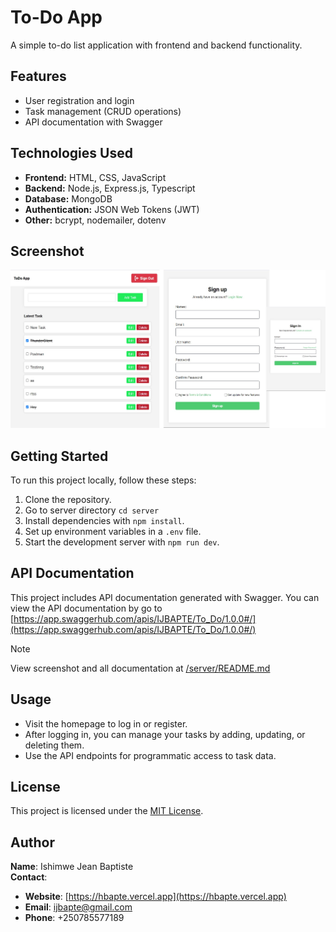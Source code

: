 # To-Do App

A simple to-do list application with frontend and backend functionality.

## Features

- User registration and login<!-- - Forgot password functionality -->
- Task management (CRUD operations)
- API documentation with Swagger

## Technologies Used

- **Frontend:** HTML, CSS, JavaScript
- **Backend:** Node.js, Express.js, Typescript
- **Database:** MongoDB
- **Authentication:** JSON Web Tokens (JWT)
- **Other:** bcrypt, nodemailer, dotenv

## Screenshot

![To Do App Screenshot](/server/screenshot/To%20Do%20App.jpg)

## Getting Started

To run this project locally, follow these steps:

1. Clone the repository.
2. Go to server directory `cd server`
3. Install dependencies with `npm install`.
4. Set up environment variables in a `.env` file.
5. Start the development server with `npm run dev`.

## API Documentation

This project includes API documentation generated with Swagger. You can view the API documentation by go to [https://app.swaggerhub.com/apis/IJBAPTE/To_Do/1.0.0#/](https://app.swaggerhub.com/apis/IJBAPTE/To_Do/1.0.0#/)

> [!Note]
> View screenshot and all documentation at [/server/README.md](/server/README.md)

## Usage

- Visit the homepage to log in or register.
- After logging in, you can manage your tasks by adding, updating, or deleting them.
- Use the API endpoints for programmatic access to task data.

## License

This project is licensed under the [MIT License](/LICENCE).

## Author

**Name**: Ishimwe Jean Baptiste  
**Contact**:

- **Website**: [https://hbapte.vercel.app](https://hbapte.vercel.app)  
- **Email**: <ijbapte@gmail.com>  
- **Phone**: +250785577189
